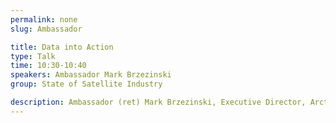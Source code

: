 ```yaml
---
permalink: none
slug: Ambassador

title: Data into Action
type: Talk
time: 10:30-10:40
speakers: Ambassador Mark Brzezinski
group: State of Satellite Industry

description: Ambassador (ret) Mark Brzezinski, Executive Director, Arctic Executive Steering Committee, The White House
---
```

